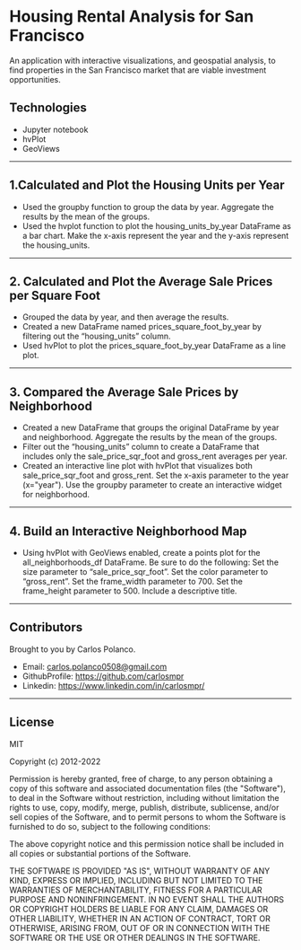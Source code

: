 # Housing Rental Analysis for San Francisco
An application with interactive visualizations, and geospatial analysis, to find properties in the San Francisco market that are viable investment opportunities.

## Technologies

- Jupyter notebook
- hvPlot 
- GeoViews

---

## 1.Calculated and Plot the Housing Units per Year

- Used the groupby function to group the data by year. Aggregate the results by the mean of the groups.
- Used the hvplot function to plot the housing_units_by_year DataFrame as a bar chart. Make the x-axis represent the year and the y-axis represent the housing_units.

---

## 2. Calculated and Plot the Average Sale Prices per Square Foot

- Grouped the data by year, and then average the results.
- Created a new DataFrame named prices_square_foot_by_year by filtering out the “housing_units” column. 
- Used hvPlot to plot the prices_square_foot_by_year DataFrame as a line plot.

---

## 3. Compared the Average Sale Prices by Neighborhood

- Created a new DataFrame that groups the original DataFrame by year and neighborhood. Aggregate the results by the mean of the groups.
- Filter out the “housing_units” column to create a DataFrame that includes only the sale_price_sqr_foot and gross_rent averages per year.
- Created an interactive line plot with hvPlot that visualizes both sale_price_sqr_foot and gross_rent. Set the x-axis parameter to the year (x="year"). Use the groupby parameter to create an interactive widget for neighborhood.

---

## 4. Build an Interactive Neighborhood Map

- Using hvPlot with GeoViews enabled, create a points plot for the all_neighborhoods_df DataFrame. Be sure to do the following:
    Set the size parameter to “sale_price_sqr_foot”.
    Set the color parameter to “gross_rent”.
    Set the frame_width parameter to 700.
    Set the frame_height parameter to 500.
    Include a descriptive title.

---

##  Contributors
Brought to you by Carlos Polanco.

- Email: carlos.polanco0508@gmail.com
- GithubProfile: https://github.com/carlosmpr
- Linkedin: https://www.linkedin.com/in/carlosmpr/

---

## License

MIT

Copyright (c) 2012-2022

Permission is hereby granted, free of charge, to any person obtaining a copy of this software and associated documentation files (the "Software"), to deal in the Software without restriction, including without limitation the rights to use, copy, modify, merge, publish, distribute, sublicense, and/or sell copies of the Software, and to permit persons to whom the Software is furnished to do so, subject to the following conditions:

The above copyright notice and this permission notice shall be included in all copies or substantial portions of the Software.

THE SOFTWARE IS PROVIDED "AS IS", WITHOUT WARRANTY OF ANY KIND, EXPRESS OR IMPLIED, INCLUDING BUT NOT LIMITED TO THE WARRANTIES OF MERCHANTABILITY, FITNESS FOR A PARTICULAR PURPOSE AND NONINFRINGEMENT. IN NO EVENT SHALL THE AUTHORS OR COPYRIGHT HOLDERS BE LIABLE FOR ANY CLAIM, DAMAGES OR OTHER LIABILITY, WHETHER IN AN ACTION OF CONTRACT, TORT OR OTHERWISE, ARISING FROM, OUT OF OR IN CONNECTION WITH THE SOFTWARE OR THE USE OR OTHER DEALINGS IN THE SOFTWARE.